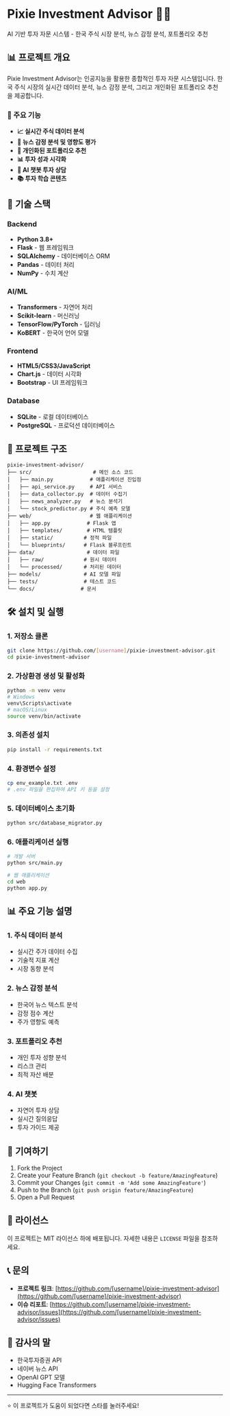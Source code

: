 # Pixie Investment Advisor 🤖💼

AI 기반 투자 자문 시스템 - 한국 주식 시장 분석, 뉴스 감정 분석, 포트폴리오 추천

## 📊 프로젝트 개요

Pixie Investment Advisor는 인공지능을 활용한 종합적인 투자 자문 시스템입니다. 한국 주식 시장의 실시간 데이터 분석, 뉴스 감정 분석, 그리고 개인화된 포트폴리오 추천을 제공합니다.

### 🎯 주요 기능

- **📈 실시간 주식 데이터 분석**
- **📰 뉴스 감정 분석 및 영향도 평가**
- **🎯 개인화된 포트폴리오 추천**
- **📊 투자 성과 시각화**
- **🤖 AI 챗봇 투자 상담**
- **📚 투자 학습 콘텐츠**

## 🚀 기술 스택

### Backend
- **Python 3.8+**
- **Flask** - 웹 프레임워크
- **SQLAlchemy** - 데이터베이스 ORM
- **Pandas** - 데이터 처리
- **NumPy** - 수치 계산

### AI/ML
- **Transformers** - 자연어 처리
- **Scikit-learn** - 머신러닝
- **TensorFlow/PyTorch** - 딥러닝
- **KoBERT** - 한국어 언어 모델

### Frontend
- **HTML5/CSS3/JavaScript**
- **Chart.js** - 데이터 시각화
- **Bootstrap** - UI 프레임워크

### Database
- **SQLite** - 로컬 데이터베이스
- **PostgreSQL** - 프로덕션 데이터베이스

## 📁 프로젝트 구조

```
pixie-investment-advisor/
├── src/                    # 메인 소스 코드
│   ├── main.py            # 애플리케이션 진입점
│   ├── api_service.py     # API 서비스
│   ├── data_collector.py  # 데이터 수집기
│   ├── news_analyzer.py   # 뉴스 분석기
│   └── stock_predictor.py # 주식 예측 모델
├── web/                   # 웹 애플리케이션
│   ├── app.py            # Flask 앱
│   ├── templates/        # HTML 템플릿
│   ├── static/          # 정적 파일
│   └── blueprints/      # Flask 블루프린트
├── data/                 # 데이터 파일
│   ├── raw/             # 원시 데이터
│   └── processed/       # 처리된 데이터
├── models/              # AI 모델 파일
├── tests/               # 테스트 코드
└── docs/               # 문서
```

## 🛠️ 설치 및 실행

### 1. 저장소 클론
```bash
git clone https://github.com/[username]/pixie-investment-advisor.git
cd pixie-investment-advisor
```

### 2. 가상환경 생성 및 활성화
```bash
python -m venv venv
# Windows
venv\Scripts\activate
# macOS/Linux
source venv/bin/activate
```

### 3. 의존성 설치
```bash
pip install -r requirements.txt
```

### 4. 환경변수 설정
```bash
cp env_example.txt .env
# .env 파일을 편집하여 API 키 등을 설정
```

### 5. 데이터베이스 초기화
```bash
python src/database_migrator.py
```

### 6. 애플리케이션 실행
```bash
# 개발 서버
python src/main.py

# 웹 애플리케이션
cd web
python app.py
```

## 📊 주요 기능 설명

### 1. 주식 데이터 분석
- 실시간 주가 데이터 수집
- 기술적 지표 계산
- 시장 동향 분석

### 2. 뉴스 감정 분석
- 한국어 뉴스 텍스트 분석
- 감정 점수 계산
- 주가 영향도 예측

### 3. 포트폴리오 추천
- 개인 투자 성향 분석
- 리스크 관리
- 최적 자산 배분

### 4. AI 챗봇
- 자연어 투자 상담
- 실시간 질의응답
- 투자 가이드 제공

## 🤝 기여하기

1. Fork the Project
2. Create your Feature Branch (`git checkout -b feature/AmazingFeature`)
3. Commit your Changes (`git commit -m 'Add some AmazingFeature'`)
4. Push to the Branch (`git push origin feature/AmazingFeature`)
5. Open a Pull Request

## 📝 라이선스

이 프로젝트는 MIT 라이선스 하에 배포됩니다. 자세한 내용은 `LICENSE` 파일을 참조하세요.

## 📞 문의

- **프로젝트 링크**: [https://github.com/[username]/pixie-investment-advisor](https://github.com/[username]/pixie-investment-advisor)
- **이슈 리포트**: [https://github.com/[username]/pixie-investment-advisor/issues](https://github.com/[username]/pixie-investment-advisor/issues)

## 🙏 감사의 말

- 한국투자증권 API
- 네이버 뉴스 API
- OpenAI GPT 모델
- Hugging Face Transformers

---

⭐ 이 프로젝트가 도움이 되었다면 스타를 눌러주세요! 
